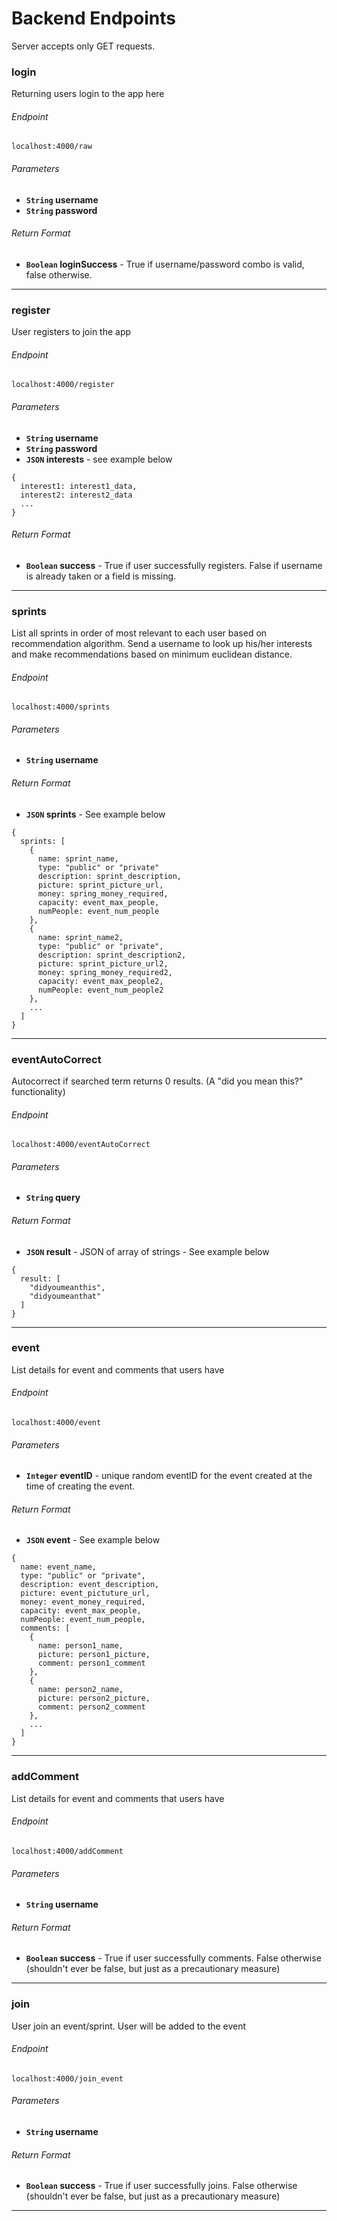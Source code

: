 # Backend Endpoints
Server accepts only GET requests. 

### login
Returning users login to the app here
###### Endpoint
```
localhost:4000/raw
```
###### Parameters
- **<code>String</code> username**
- **<code>String</code> password**

###### Return Format
- **<code>Boolean</code> loginSuccess** - True if username/password combo is valid, false otherwise.

---

### register
User registers to join the app
###### Endpoint
```
localhost:4000/register
```
###### Parameters
- **<code>String</code> username**
- **<code>String</code> password**
- **<code>JSON</code> interests** - see example below
```
{
  interest1: interest1_data,
  interest2: interest2_data
  ...
}
```

###### Return Format
- **<code>Boolean</code> success** - True if user successfully registers. False if username is already taken or a field is missing.

---

### sprints
List all sprints in order of most relevant to each user based on recommendation algorithm. Send a username to look up his/her interests and make recommendations based on minimum euclidean distance.
###### Endpoint
```
localhost:4000/sprints
```
###### Parameters
- **<code>String</code> username**

###### Return Format
- **<code>JSON</code> sprints** - See example below
```
{
  sprints: [
    {
      name: sprint_name,
      type: "public" or "private"
      description: sprint_description,
      picture: sprint_picture_url,
      money: spring_money_required,
      capacity: event_max_people,
      numPeople: event_num_people
    },
    {
      name: sprint_name2,
      type: "public" or "private",
      description: sprint_description2,
      picture: sprint_picture_url2,
      money: spring_money_required2,
      capacity: event_max_people2,
      numPeople: event_num_people2
    },
    ...
  ]
}
```

---

### eventAutoCorrect
Autocorrect if searched term returns 0 results. (A "did you mean this?" functionality)
###### Endpoint
```
localhost:4000/eventAutoCorrect
```
###### Parameters
- **<code>String</code> query**

###### Return Format
- **<code>JSON</code> result** - JSON of array of strings  - See example below
```
{
  result: [
    "didyoumeanthis",
    "didyoumeanthat"
  ]
}
```

---

### event
List details for event and comments that users have
###### Endpoint
```
localhost:4000/event
```
###### Parameters
- **<code>Integer</code> eventID** - unique random eventID for the event created at the time of creating the event.

###### Return Format
- **<code>JSON</code> event** - See example below
```
{
  name: event_name,
  type: "public" or "private",
  description: event_description,
  picture: event_pictuture_url,
  money: event_money_required,
  capacity: event_max_people,
  numPeople: event_num_people,
  comments: [
    {
      name: person1_name,
      picture: person1_picture,
      comment: person1_comment
    },
    {
      name: person2_name,
      picture: person2_picture,
      comment: person2_comment
    },
    ...
  ]
}
```

---

### addComment
List details for event and comments that users have
###### Endpoint
```
localhost:4000/addComment
```
###### Parameters
- **<code>String</code> username**

###### Return Format
- **<code>Boolean</code> success** - True if user successfully comments. False otherwise (shouldn't ever be false, but just as a precautionary measure)

---

### join
User join an event/sprint. User will be added to the event
###### Endpoint
```
localhost:4000/join_event
```
###### Parameters
- **<code>String</code> username**

###### Return Format
- **<code>Boolean</code> success** - True if user successfully joins. False otherwise (shouldn't ever be false, but just as a precautionary measure)

---